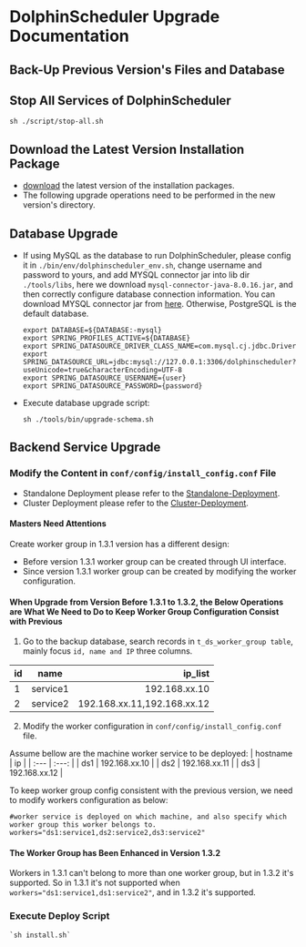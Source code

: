 # DolphinScheduler Upgrade Documentation

## Back-Up Previous Version's Files and Database

## Stop All Services of DolphinScheduler

 `sh ./script/stop-all.sh`

## Download the Latest Version Installation Package

- [download](/en-us/download/download.html) the latest version of the installation packages.
- The following upgrade operations need to be performed in the new version's directory.

## Database Upgrade

- If using MySQL as the database to run DolphinScheduler, please config it in `./bin/env/dolphinscheduler_env.sh`, change username and password to yours, and add MYSQL connector jar into lib dir `./tools/libs`, here we download `mysql-connector-java-8.0.16.jar`, and then correctly configure database connection information. You can download MYSQL connector jar from [here](https://downloads.MySQL.com/archives/c-j/). Otherwise, PostgreSQL is the default database. 

    ```shell
    export DATABASE=${DATABASE:-mysql}
    export SPRING_PROFILES_ACTIVE=${DATABASE}
    export SPRING_DATASOURCE_DRIVER_CLASS_NAME=com.mysql.cj.jdbc.Driver
    export SPRING_DATASOURCE_URL=jdbc:mysql://127.0.0.1:3306/dolphinscheduler?useUnicode=true&characterEncoding=UTF-8
    export SPRING_DATASOURCE_USERNAME={user}
    export SPRING_DATASOURCE_PASSWORD={password}
    ```

- Execute database upgrade script:

    `sh ./tools/bin/upgrade-schema.sh`

## Backend Service Upgrade

### Modify the Content in `conf/config/install_config.conf` File

- Standalone Deployment please refer to the [Standalone-Deployment](./installation/standalone.md).
- Cluster Deployment please refer to the [Cluster-Deployment](./installation/cluster.md).

#### Masters Need Attentions

Create worker group in 1.3.1 version has a different design: 

- Before version 1.3.1 worker group can be created through UI interface.
- Since version 1.3.1 worker group can be created by modifying the worker configuration. 

#### When Upgrade from Version Before 1.3.1 to 1.3.2, the Below Operations are What We Need to Do to Keep Worker Group Configuration Consist with Previous

1. Go to the backup database, search records in `t_ds_worker_group table`, mainly focus `id, name and IP` three columns.

| id | name | ip_list    |
| :---         |     :---:      |          ---: |
| 1   | service1     | 192.168.xx.10    |
| 2   | service2     | 192.168.xx.11,192.168.xx.12      |

2. Modify the worker configuration in `conf/config/install_config.conf` file.

Assume bellow are the machine worker service to be deployed:
| hostname | ip |
| :---  | :---:  |
| ds1   | 192.168.xx.10     |
| ds2   | 192.168.xx.11     |
| ds3   | 192.168.xx.12     |

To keep worker group config consistent with the previous version, we need to modify workers configuration as below:

```shell
#worker service is deployed on which machine, and also specify which worker group this worker belongs to. 
workers="ds1:service1,ds2:service2,ds3:service2"
```

#### The Worker Group has Been Enhanced in Version 1.3.2

Workers in 1.3.1 can't belong to more than one worker group, but in 1.3.2 it's supported. So in 1.3.1 it's not supported when `workers="ds1:service1,ds1:service2"`, and in 1.3.2 it's supported. 

### Execute Deploy Script

```shell
`sh install.sh`
```


